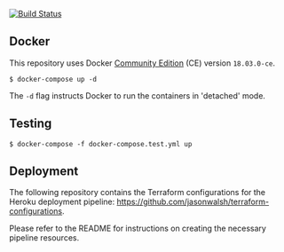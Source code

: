 [![Build Status](https://travis-ci.com/mako-ai/mako.svg?token=kDZcsygosGgqF2WJJ1jZ&branch=master)](https://travis-ci.com/mako-ai/mako)

## Docker

This repository uses Docker [Community Edition](https://www.docker.com/community-edition) (CE) version `18.03.0-ce`.

    $ docker-compose up -d

The `-d` flag instructs Docker to run the containers in 'detached' mode.

## Testing

    $ docker-compose -f docker-compose.test.yml up

## Deployment

The following repository contains the Terraform configurations for the Heroku deployment pipeline: https://github.com/jasonwalsh/terraform-configurations.

Please refer to the README for instructions on creating the necessary pipeline resources.
